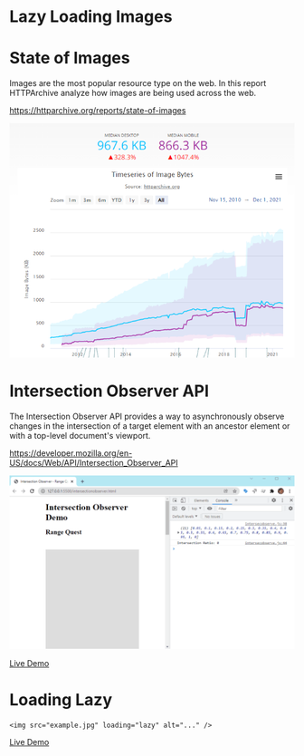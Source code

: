 # Lazy Loading Images

# State of Images

Images are the most popular resource type on the web. In this report HTTPArchive analyze how images are being used across the web.

https://httparchive.org/reports/state-of-images

![Image Bytes](image-bytes.png)


# Intersection Observer API

The Intersection Observer API provides a way to asynchronously observe changes in the intersection of a target element with an ancestor element or with a top-level document's viewport.

https://developer.mozilla.org/en-US/docs/Web/API/Intersection_Observer_API

![Intersection Observer](intersection-api.gif)

[Live Demo](https://praveendias1180.github.io/lazy-loading/intersectionobserver.html)

# Loading Lazy

```
<img src="example.jpg" loading="lazy" alt="..." />
```
[Live Demo](https://praveendias1180.github.io/lazy-loading/index-loading-lazy.html)


